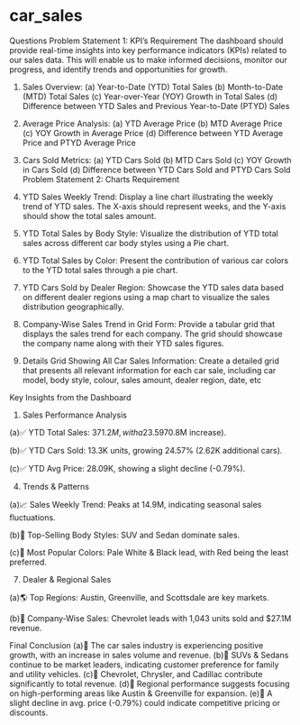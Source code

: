 # car_sales
Questions
Problem Statement 1: KPI’s Requirement
The dashboard should provide real-time insights into key performance indicators (KPIs) related to our sales data. This will enable us to make informed decisions, monitor our progress, and identify trends and opportunities for growth.
1.	Sales Overview:
(a) Year-to-Date (YTD) Total Sales
(b)	Month-to-Date (MTD) Total Sales
(c)	Year-over-Year (YOY) Growth in Total Sales
(d)	Difference between YTD Sales and Previous Year-to-Date (PTYD) Sales
2.	Average Price Analysis:
(a)	YTD Average Price
(b)	MTD Average Price
(c)	YOY Growth in Average Price
(d)	Difference between YTD Average Price and PTYD Average Price
3.	Cars Sold Metrics:
(a)	YTD Cars Sold
(b)	MTD Cars Sold
(c)	YOY Growth in Cars Sold
(d)	Difference between YTD Cars Sold and PTYD Cars Sold
Problem Statement 2: Charts Requirement

1.	YTD Sales Weekly Trend: Display a line chart illustrating the weekly trend of YTD sales. The X-axis should represent weeks, and the Y-axis should show the total sales amount.
2.	YTD Total Sales by Body Style: Visualize the distribution of YTD total sales across different car body styles using a Pie chart.
3.	YTD Total Sales by Color: Present the contribution of various car colors to the YTD total sales through a pie chart.
4.	YTD Cars Sold by Dealer Region: Showcase the YTD sales data based on different dealer regions using a map chart to visualize the sales distribution geographically.
5.	Company-Wise Sales Trend in Grid Form: Provide a tabular grid that displays the sales trend for each company. The grid should showcase the company name along with their YTD sales figures.
6.	Details Grid Showing All Car Sales Information: Create a detailed grid that presents all relevant information for each car sale, including car model, body style, colour, sales amount, dealer region, date, etc


Key Insights from the Dashboard
1. Sales Performance Analysis
   
(a)✅ YTD Total Sales: $371.2M, with a 23.59% growth ($70.8M increase).

(b)✅ YTD Cars Sold: 13.3K units, growing 24.57% (2.62K additional cars).

(c)✅ YTD Avg Price: 28.09K, showing a slight decline (-0.79%).

4. Trends & Patterns
   
(a)📈 Sales Weekly Trend: Peaks at 14.9M, indicating seasonal sales fluctuations.

(b)📌 Top-Selling Body Styles: SUV and Sedan dominate sales.

(c)🎨 Most Popular Colors: Pale White & Black lead, with Red being the least preferred.


7. Dealer & Regional Sales
   
(a)🌎 Top Regions: Austin, Greenville, and Scottsdale are key markets.

(b)🏢 Company-Wise Sales: Chevrolet leads with 1,043 units sold and $27.1M revenue.


Final Conclusion
(a)🔹 The car sales industry is experiencing positive growth, with an increase in sales volume and revenue.
(b)🔹 SUVs & Sedans continue to be market leaders, indicating customer preference for family and utility vehicles.
(c)🔹 Chevrolet, Chrysler, and Cadillac contribute significantly to total revenue.
(d)🔹 Regional performance suggests focusing on high-performing areas like Austin & Greenville for expansion.
(e)🔹 A slight decline in avg. price (-0.79%) could indicate competitive pricing or discounts.
